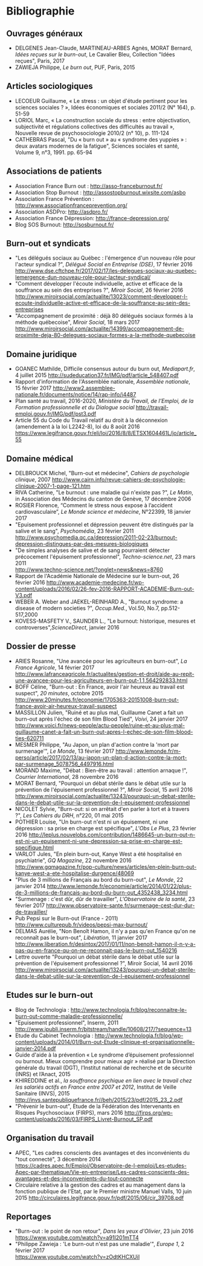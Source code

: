 # Bibliographie 

## Ouvrages généraux 
- DELGENES Jean-Claude, MARTINEAU-ARBES Agnès, MORAT Bernard, _Idées reçues sur le burn-out_, Le Cavalier Bleu, Collection "Idées reçues", Paris, 2017
- ZAWIEJA Philippe, _Le burn out_, PUF, Paris, 2015 

## Articles sociologiques 
- LECOEUR Guillaume, « Le stress : un objet d'étude pertinent pour les sciences sociales ? », Idées économiques et sociales 2011/2 (N° 164), p. 51-59
- LORIOL Marc, « La construction sociale du stress : entre objectivation, subjectivité et régulations collectives des difficultés au travail », Nouvelle revue de psychosociologie 2010/2 (n° 10), p. 111-124
- CATHEBRAS Pascal, "Du « burn out » au « syndrome des yuppies » : deux avatars modernes de la fatigue", Sciences sociales et santé, Volume 9, n°3, 1991. pp. 65-94

## Associations de patients  
- Association France Burn out : http://asso-franceburnout.fr/ 
- Association Stop Burnout : http://assostopburnout.wixsite.com/asbo
- Association France Prévention : http://www.associationfranceprevention.org/ 
- Association ASDPro: http://asdpro.fr/
- Association France Dépression: http://france-depression.org/
- Blog SOS Burnout: http://sosburnout.fr/

## Burn-out et syndicats 
- "Les délégués sociaux au Québec : l'émergence d'un nouveau rôle pour l'acteur syndical ?", _Délégué Social en Entreprise (DSE)_, 17 février 2016 
http://www.dse.cftchpe.fr/2017/02/17/les-delegues-sociaux-au-quebec-lemergence-dun-nouveau-role-pour-lacteur-syndical/ 
- "Comment développer l'écoute individuelle, active et efficace de la souffrance au sein des entreprises ?", _Miroir Social_, 26 février 2016 
http://www.miroirsocial.com/actualite/13023/comment-developper-l-ecoute-individuelle-active-et-efficace-de-la-souffrance-au-sein-des-entreprises 
- "Accompagnement de proximité : déjà 80 délégués sociaux formés à la méthode québecoise", _Miroir Social_, 18 mars 2017 
 http://www.miroirsocial.com/actualite/14399/accompagnement-de-proximite-deja-80-delegues-sociaux-formes-a-la-methode-quebecoise 

## Domaine juridique 
- GOANEC Mathilde, Difficile consensus autour du burn out, _Mediapart.fr_, 4 juillet 2015
http://sudeducation37.fr/IMG/pdf/article_548407.pdf 
- Rapport d'information de l'Assemblée nationale, _Assemblée nationale_, 15 février 2017 
http://www2.assemblee-nationale.fr/documents/notice/14/rap-info/i4487
- Plan santé au travail, 2016-2020, _Ministère du Travail, de l’Emploi, de la Formation professionnelle et du Dialogue social_
http://travail-emploi.gouv.fr/IMG/pdf/pst3.pdf
- Article 55 du Code du Travail relatif au droit à la déconnexion (amendement à la loi L2242-8), loi du 8 août 2016
https://www.legifrance.gouv.fr/eli/loi/2016/8/8/ETSX1604461L/jo/article_55

## Domaine médical
- DELBROUCK Michel, "Burn-out et médecine", _Cahiers de psychologie clinique_, 2007 
http://www.cairn.info/revue-cahiers-de-psychologie-clinique-2007-1-page-121.htm  
- RIVA Catherine, "Le burnout : une maladie qui n'existe pas ?", _Le Matin_, in Association des Médecins du canton de Genève, 17 décembre 2006 
- ROSIER Florence, “Comment le stress nous expose à l’accident cardiovasculaire”, _Le Monde science et médecine_, N°22399, 18 janvier 2017 
- "Epuisement professionnel et dépression peuvent être distingués par la salive et le sang", _Psychomédia_, 23 février 2011
http://www.psychomedia.qc.ca/depression/2011-02-23/burnout-depression-distingues-par-des-mesures-biologiques 
- "De simples analyses de salive et de sang pourraient détecter précocement l'épuisement professionnel", _Techno-science.net_, 23 mars 2011  
http://www.techno-science.net/?onglet=news&news=8760 
- Rapport de l'Académie Nationale de Médecine sur le burn-out, 26 février 2016
http://www.academie-medecine.fr/wp-content/uploads/2016/02/26-fev-2016-RAPPORT-ACADEMIE-Burn-out-V3.pdf
- WEBER A. Weber and JAEKEL-REINHARD A., "Burnout syndrome: a disease of modern societies ?", _Occup.Med._, Vol.50, No.7, pp.512-517,2000
- KOVESS-MASFETY V., SAUNDER L., "Le burnout: historique, mesures et controverses",_ScienceDirect_, janvier 2016

## Dossier de presse 
- ARIES Rosanne, "Une avancée pour les agriculteurs en burn-out", _La France Agricole_, 14 février 2017 
http://www.lafranceagricole.fr/actualites/gestion-et-droit/aide-au-repit-une-avancee-pour-les-agriculteurs-en-burn-out-1,1,564292833.html
- BOFF Céline, "Burn-out : En France, avoir l'air heureux au travail est suspect", _20 minutes_, octobre 2015
http://www.20minutes.fr/economie/1705363-20151008-burn-out-france-avoir-air-heureux-travail-suspect 
- MASSILLON Julien, "Ruiné et au plus mal, Guillaume Canet a fait un burn-out après l'échec de son film Blood Tied", _Voivi_, 24 janvier 2017 
http://www.voici.fr/news-people/actu-people/ruine-et-au-plus-mal-guillaume-canet-a-fait-un-burn-out-apres-l-echec-de-son-film-blood-ties-620711
- MESMER Philippe, "Au Japon, un plan d'action contre la 'mort par surmenage'", _Le Monde_, 13 février 2017 
http://www.lemonde.fr/m-perso/article/2017/02/13/au-japon-un-plan-d-action-contre-la-mort-par-surmenage_5078756_4497916.html 
- MORAND Maxime, "Débat : Bien-être au travail : attention arnaque !", _Courrier International_, 28 novembre 2016 
- MORAT Bernard, "Pourquoi un débat stérile dans le débat utile sur la prévention de l'épuisement professionnel ?", _Miroir Social_, 15 avril 2016
http://www.miroirsocial.com/actualite/13243/pourquoi-un-debat-sterile-dans-le-debat-utile-sur-la-prevention-de-l-epuisement-professionnel
- NICOLET Sylvie, "Burn-out: si on arrêtait d'en parler à tort et à travers ?", _Les Cahiers du DRH_, n°220, 01 mai 2015
- POTHIER Louise, "Un burn-out n'est ni un épuisement, ni une dépression : sa prise en charge est spécifique", _L'Obs Le Plus_, 23 février 2016 
http://leplus.nouvelobs.com/contribution/1486645-un-burn-out-n-est-ni-un-epuisement-ni-une-depression-sa-prise-en-charge-est-specifique.html 
- VARLOT Jules, "En plein burn-out, Kanye West a été hospitalisé en psychiatrie", _GQ Magazine_, 22 novembre 2016 
http://www.gqmagazine.fr/pop-culture/news/articles/en-plein-burn-out-kanye-west-a-ete-hospitalise-durgence/48069 
- "Plus de 3 millions de Français au bord du burn-out", _Le Monde_, 22 janvier 2014 
http://www.lemonde.fr/economie/article/2014/01/22/plus-de-3-millions-de-francais-au-bord-du-burn-out_4352438_3234.html
- "Surmenage : c'est dûr, dûr de travailler", _L'Observatoire de la santé_, 23 février 2017 
http://www.observatoire-sante.fr/surmenage-cest-dur-dur-de-travailler/ 
- Pub Pepsi sur le Burn-out (France - 2011)
http://www.culturepub.fr/videos/pepsi-max-burnout/
- DELMAS Aurélie, "Non Benoît Hamon, il n'y a pas qu'en France qu'on ne reconnaît pas le burn-out", _Libération_, 11 janvier 2017 
http://www.liberation.fr/desintox/2017/01/11/non-benoit-hamon-il-n-y-a-pas-qu-en-france-qu-on-ne-reconnait-pas-le-burn-out_1540216
- Lettre ouverte "Pourquoi un débat stérile dans le débat utile sur la prévention de l'épuisement professionnel ?", Miroir Social, 14 avril 2016
http://www.miroirsocial.com/actualite/13243/pourquoi-un-debat-sterile-dans-le-debat-utile-sur-la-prevention-de-l-epuisement-professionnel

## Etudes sur le burn-out 
- Blog de Technologia : http://www.technologia.fr/blog/reconnaitre-le-burn-out-comme-maladie-professionnelle/
- "Epuisement professionnel", Inserm, 2011
http://www.ipubli.inserm.fr/bitstream/handle/10608/217/?sequence=13 
- Etude du Cabinet Technologia : http://www.technologia.fr/blog/wp-content/uploads/2014/01/Burn-out-Etude-clinique-et-organisationnelle-janvier-2014.pdf 	
- Guide d'aide à la prévention « Le syndrome d’épuisement professionnel ou burnout. Mieux comprendre pour mieux agir » réalisé par la Direction générale du travail (DGT), l’Institut national de recherche et de sécurité (INRS) et l’Anact, 2015
- KHIREDDINE et al., _la souffrance psychique en lien avec le travail chez les salariés actifs en France entre 2007 et 2012_, Institut de Veille Sanitaire (INVS), 2015
http://invs.santepubliquefrance.fr//beh/2015/23/pdf/2015_23_2.pdf 
- "Prévenir le burn-out", Etude de la Fédération des Intervenants en Risques Psychosociaux (FIRPS), mars 2016
http://firps.org/wp-content/uploads/2016/03/FIRPS_Livret-Burnout_SP.pdf

## Organisation du travail 

- APEC, "Les cadres conscients des avantages et des inconvénients du "tout connecté", 3 décembre 2014 
https://cadres.apec.fr/Emploi/Observatoire-de-l-emploi/Les-etudes-Apec-par-thematique/Vie-en-entreprise/Les-cadres-conscients-des-avantages-et-des-inconvenients-du-tout-connecte
- Circulaire relative à la gestion des cadres et au management dans la fonction publique de l'Etat, par le Premier ministre Manuel Valls, 10 juin 2015
http://circulaires.legifrance.gouv.fr/pdf/2015/06/cir_39708.pdf


## Reportages 
- "Burn-out : le point de non retour", _Dans les yeux d'Olivier_, 23 juin 2016 
https://www.youtube.com/watch?v=a91I201mTT4 
- "Philippe Zawieja : 'Le burn-out n'est pas une maladie'", _Europe 1_, 2 février 2017 	
https://www.youtube.com/watch?v=zOdtKHCXUiI 
